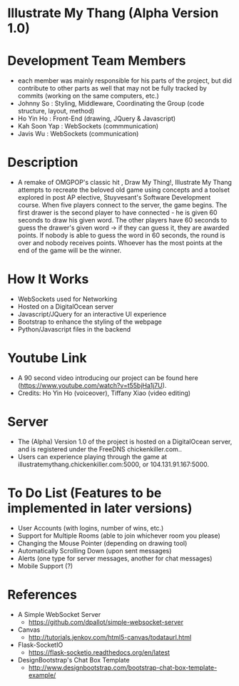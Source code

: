 # Illustrate My Thang (Alpha Version 1.0)

# Development Team Members
- each member was mainly responsible for his parts of the project, but did contribute to other parts as well that may not be fully tracked by commits (working on the same computers, etc.)
- Johnny So : Styling, Middleware, Coordinating the Group (code structure, layout, method)
- Ho Yin Ho : Front-End (drawing, JQuery & Javascript)
- Kah Soon Yap : WebSockets (commmunication)
- Javis Wu : WebSockets (communication)

# Description
- A remake of OMGPOP's classic hit , Draw My Thing!, Illustrate My Thang attempts to recreate the beloved old game using concepts and a toolset explored in post AP elective, Stuyvesant's Software Development course. When five players connect to the server, the game begins. The first drawer is the second player to have connected - he is given 60 seconds to draw his given word. The other players have 60 seconds to guess the drawer's given word -> if they can guess it, they are awarded points. If nobody is able to guess the word in 60 seconds, the round is over and nobody receives points. Whoever has the most points at the end of the game will be the winner.

# How It Works
- WebSockets used for Networking
- Hosted on a DigitalOcean server
- Javascript/JQuery for an interactive UI experience
- Bootstrap to enhance the styling of the webpage
- Python/Javascript files in the backend

# Youtube Link
- A 90 second video introducing our project can be found here (https://www.youtube.com/watch?v=t55bjHa1j7U).
- Credits: Ho Yin Ho (voiceover), Tiffany Xiao (video editing)

# Server
- The (Alpha) Version 1.0 of the project is hosted on a DigitalOcean server, and is registered under the FreeDNS chickenkiller.com..
- Users can experience playing through the game at illustratemythang.chickenkiller.com:5000, or 104.131.91.167:5000.

# To Do List (Features to be implemented in later versions)
- User Accounts (with logins, number of wins, etc.)
- Support for Multiple Rooms (able to join whichever room you please)
- Changing the Mouse Pointer (depending on drawing tool)
- Automatically Scrolling Down (upon sent messages)
- Alerts (one type for server messages, another for chat messages)
- Mobile Support (?)

# References
- A Simple WebSocket Server
  - https://github.com/dpallot/simple-websocket-server
- Canvas
  - http://tutorials.jenkov.com/html5-canvas/todataurl.html
- Flask-SocketIO
  - https://flask-socketio.readthedocs.org/en/latest
- DesignBootstrap's Chat Box Template
  - http://www.designbootstrap.com/bootstrap-chat-box-template-example/
